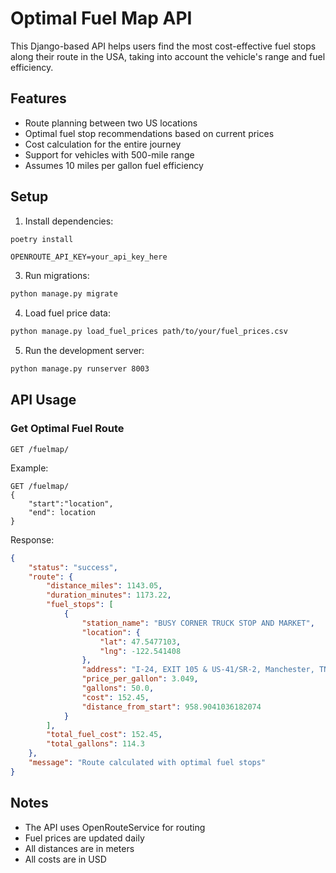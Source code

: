 # Optimal Fuel Map API

This Django-based API helps users find the most cost-effective fuel stops along their route in the USA, taking into account the vehicle's range and fuel efficiency.

## Features

- Route planning between two US locations
- Optimal fuel stop recommendations based on current prices
- Cost calculation for the entire journey
- Support for vehicles with 500-mile range
- Assumes 10 miles per gallon fuel efficiency

## Setup

1. Install dependencies:
```bash
poetry install
```


```
OPENROUTE_API_KEY=your_api_key_here
```

3. Run migrations:
```bash
python manage.py migrate
```

4. Load fuel price data:
```bash
python manage.py load_fuel_prices path/to/your/fuel_prices.csv
```

5. Run the development server:
```bash
python manage.py runserver 8003
```

## API Usage

### Get Optimal Fuel Route

```
GET /fuelmap/

```

Example:
```
GET /fuelmap/
{
    "start":"location",
    "end": location
}
```

Response:
```json
{
    "status": "success",
    "route": {
        "distance_miles": 1143.05,
        "duration_minutes": 1173.22,
        "fuel_stops": [
            {
                "station_name": "BUSY CORNER TRUCK STOP AND MARKET",
                "location": {
                    "lat": 47.5477103,
                    "lng": -122.541408
                },
                "address": "I-24, EXIT 105 & US-41/SR-2, Manchester, TN",
                "price_per_gallon": 3.049,
                "gallons": 50.0,
                "cost": 152.45,
                "distance_from_start": 958.9041036182074
            }
        ],
        "total_fuel_cost": 152.45,
        "total_gallons": 114.3
    },
    "message": "Route calculated with optimal fuel stops"
}
```

## Notes

- The API uses OpenRouteService for routing
- Fuel prices are updated daily
- All distances are in meters
- All costs are in USD
